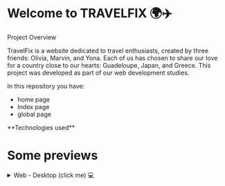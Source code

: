 # Welcome to TRAVELFIX 🌍✈️
Project Overview


TravelFix is a website dedicated to travel enthusiasts, created by three friends: Olivia, Marvin, and Yona. Each of us has chosen to share our love for a country close to our hearts: Guadeloupe, Japan, and Greece. This project was developed as part of our web development studies.

In this repository you have:
<ul>
    <li> home page </li> 
    <li> Index page </li>
    <li> global page</li>
</ul>
**Technologies used**

# Some previews

<details>
  <summary>Web - Desktop (click me) 💻</summary>
  <img width="600" alt="img" src="doc/readme/acc1.png">

  <img width="600" alt="img" src="doc/readme/acc7.png">
</details>
